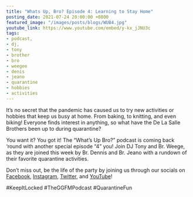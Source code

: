 ```yaml
---
title: "Whats Up, Bro? Episode 4: Learning to Stay Home"
posting_date: 2021-07-24 20:00:00 +0800
featured_image: "/images/posts/blogs/WUB4.jpg"
youtube_link: https://www.youtube.com/embed/y-kx_jJNU3c
tags:
- podcast,
- dj,
- tony
- brother
- bro
- weegee
- denis
- jeano
- quarantine
- hobbies
- activities
---
```


It’s no secret that the pandemic has caused us to try new activities or hobbies that keep us busy at home. From baking, to knitting, and even biking! Everyone finds interest in anything, so what have the De La Salle Brothers been up to during quarantine?

You want it? You got it! The “What’s Up Bro?” podcast is coming back ‘round with another special episode “4” you! Join DJ Tony and Br. Weege, as they are joined this week by Br. Dennis and Br. Jeano with a rundown of their favorite quarantine activities.


Don’t miss out, be the life of the party by joining us through our socials on [Facebook](https://www.facebook.com/GreenGiantFM), [Instagram](https://www.instagram.com/GreenGiant.FM), [Twitter](https://www.twitter.com/GreenGiantFM), and [YouTube](https://www.youtube.com/channel/UCiaJxWkXYKW7L5kQDBvlrgg)!

#KeepItLocked #TheGGFMPodcast #QuarantineFun
